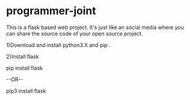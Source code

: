 # programmer-joint
This is a flask based web project. It's just like an social media where you can share the source code of your open source project.

1)Download and install python3.X and pip .

2)Install flask

pip install flask

--OR--

pip3 install flask

